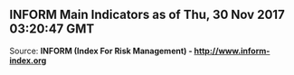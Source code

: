 ## INFORM Main Indicators as of Thu, 30 Nov 2017 03:20:47 GMT

Source: **INFORM (Index For Risk Management) - http://www.inform-index.org**